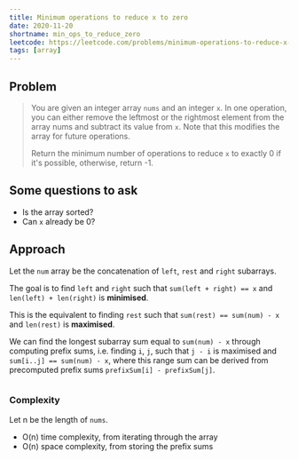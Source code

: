 ```yaml
---
title: Minimum operations to reduce x to zero
date: 2020-11-20
shortname: min_ops_to_reduce_zero
leetcode: https://leetcode.com/problems/minimum-operations-to-reduce-x-to-zero
tags: [array]
---
```


## Problem

> You are given an integer array `nums` and an integer `x`.
> In one operation, you can either remove the leftmost 
> or the rightmost element from the array nums 
> and subtract its value from `x`. 
> Note that this modifies the array for future operations.
> 
> Return the minimum number of operations to reduce `x` to exactly 0 
> if it's possible, otherwise, return -1.

## Some questions to ask

* Is the array sorted?
* Can `x` already be 0?

## Approach

Let the `num` array be the concatenation of `left`, `rest` and `right` subarrays.

The goal is to find `left` and `right` such that `sum(left + right) == x` and `len(left) + len(right)` is __minimised__.

This is the equivalent to finding `rest` such that `sum(rest) == sum(num) - x` and `len(rest)` is __maximised__.

We can find the longest subarray sum equal to `sum(num) - x` through computing prefix sums, i.e. finding `i`, `j`, such that `j - i` is maximised and `sum[i..j] == sum(num) - x`, where this range sum can be derived from precomputed prefix sums `prefixSum[i] - prefixSum[j]`.

```python

```

### Complexity
Let n be the length of `nums`.

* O(n) time complexity, from iterating through the array
* O(n) space complexity, from storing the prefix sums